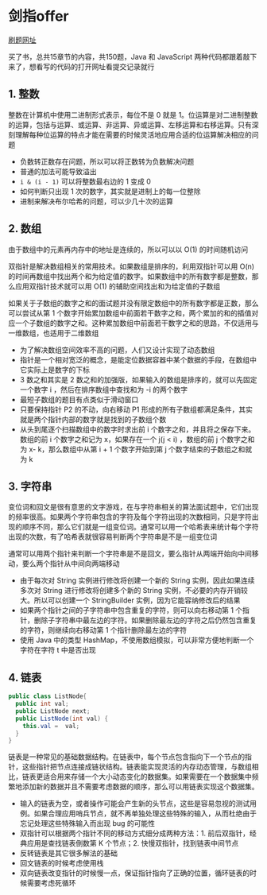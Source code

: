 # 剑指offer

[刷题网址](https://leetcode-cn.com/problem-list/e8X3pBZi/)

买了书，总共15章节的内容，共150题，Java 和 JavaScript 两种代码都跟着敲下来了，想看写的代码的打开网址看提交记录就行

## 1. 整数

整数在计算机中使用二进制形式表示，每位不是 0 就是 1。位运算是对二进制整数的运算，包括与运算、或运算、非运算、异或运算、左移运算和右移运算。只有深刻理解每种位运算的特点才能在需要的时候灵活地应用合适的位运算解决相应的问题

- 负数转正数存在问题，所以可以将正数转为负数解决问题
- 普通的加法可能导致溢出
- `i & (i - 1)` 可以将整数最右边的 1 变成 0 
- 如何判断只出现 1 次的数字，其实就是进制上的每一位整除
- 进制来解决布尔哈希的问题，可以少几十次的运算

## 2. 数组

由于数组中的元素再内存中的地址是连续的，所以可以以 O(1) 的时间随机访问

双指针是解决数组相关的常用技术。如果数组是排序的，利用双指针可以用 O(n) 的时间再数组中找出两个和为给定值的数字。如果数组中的所有数字都是整数，那么应用双指针技术就可以用 O(1) 的辅助空间找出和为给定值的子数组

如果关于子数组的数字之和的面试题并没有限定数组中的所有数字都是正数，那么可以尝试从第 1 个数字开始累加数组中前面若干数字之和，两个累加的和的插值对应一个子数组的数字之和。这种累加数组中前面若干数字之和的思路，不仅适用与一维数组，也适用于二维数组

- 为了解决数组空间效率不高的问题，人们又设计实现了动态数组
- 指针是一个相对宽泛的概念，是能定位数据容器中某个数据的手段，在数组中它实际上是数字的下标
- 3 数之和其实是 2 数之和的加强版，如果输入的数组是排序的，就可以先固定一个数字 i ，然后在排序数组中查找和为 -i 的两个数字
- 最短子数组的题目有点类似于滑动窗口
- 只要保持指针 P2 的不动，向右移动 P1 形成的所有子数组都满足条件，其实就是两个指针内部的数字就是找到的子数组个数
- 从头到尾逐个扫描数组中的数字时求出前 i 个数字之和，并且将之保存下来。数组的前 i 个数字之和记为 x，如果存在一个 j(j < i) ，数组的前 j 个数字之和为 x- k，那么数组中从第 i + 1 个数字开始到第 j 个数字结束的子数组之和就为 k

## 3. 字符串

变位词和回文是很有意思的文字游戏，在与字符串相关的算法面试题中，它们出现的频率很高。如果两个字符串包含的字符及每个字符出现的次数相同，只是字符出现的顺序不同，那么它们就是一组变位词。通常可以用一个哈希表来统计每个字符出现的次数，有了哈希表就很容易判断两个字符串是不是一组变位词

通常可以用两个指针来判断一个字符串是不是回文，要么指针从两端开始向中间移动，要么两个指针从中间向两端移动

- 由于每次对 String 实例进行修改将创建一个新的 String 实例，因此如果连续多次对 String 进行修改将创建多个新的 String 实例，不必要的内存开销较大。所以可以创建一个 StringBuilder 实例，因为它能容纳修改后的结果
- 如果两个指针之间的子字符串中包含重复的字符，则可以向右移动第 1 个指针，删除子字符串中最左边的字符。如果删除最左边的字符之后仍然包含重复的字符，则继续向右移动第 1 个指针删除最左边的字符
- 使用 Java 中的类型 HashMap，不使用数组模拟，可以非常方便地判断一个字符在字符 t 中是否出现

## 4. 链表

```java
public class ListNode{
  public int val;
  public ListNode next;
  public ListNode(int val) {
    this.val =  val;
  }
}
```

链表是一种常见的基础数据结构。在链表中，每个节点包含指向下一个节点的指针，这些指针把节点连接成链状结构。链表能实现灵活的内存动态管理，与数组相比，链表更适合用来存储一个大小动态变化的数据集。如果需要在一个数据集中频繁地添加新的数据并且不需要考虑数据的顺序，那么可以用链表实现这个数据集。

- 输入的链表为空，或者操作可能会产生新的头节点，这些是容易忽视的测试用例。如果合理应用哨兵节点，就不再单独处理这些特殊的输入，从而杜绝由于忘记处理这些特殊输入而出现 bug 的可能性
- 双指针可以根据两个指针不同的移动方式细分成两种方法：1. 前后双指针，经典应用是查找链表倒数第 K 个节点；2. 快慢双指针，找到链表中间节点
- 反转链表是其它很多解法的基础
- 回文链表的时候考虑使用栈
- 双向链表改变指针的时候慢一点，保证指针指向了正确的位置，循环链表的时候需要考虑死循环

